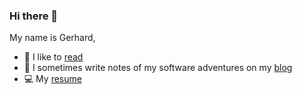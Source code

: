 ### Hi there 👋

My name is Gerhard,

- :book: I like to [read](https://gerhardofrivia.github.io/books)
- :thinking: I sometimes write notes of my software adventures on my [blog](https://gerhardofrivia.github.io/posts)
- :computer: My [resume](https://gerhardofrivia.github.io/assets/resume.pdf)

<!--
**GerhardOfRivia/GerhardOfRivia** is a ✨ _special_ ✨ repository because its `README.md` (this file) appears on your GitHub profile.

Here are some ideas to get you started:

- 🔭 I’m currently working on ...
- 🌱 I’m currently learning ...
- 👯 I’m looking to collaborate on ...
- 🤔 I’m looking for help with ...
- 💬 Ask me about ...
- 📫 How to reach me: ...
- 😄 Pronouns: ...
- ⚡ Fun fact: ...
-->
